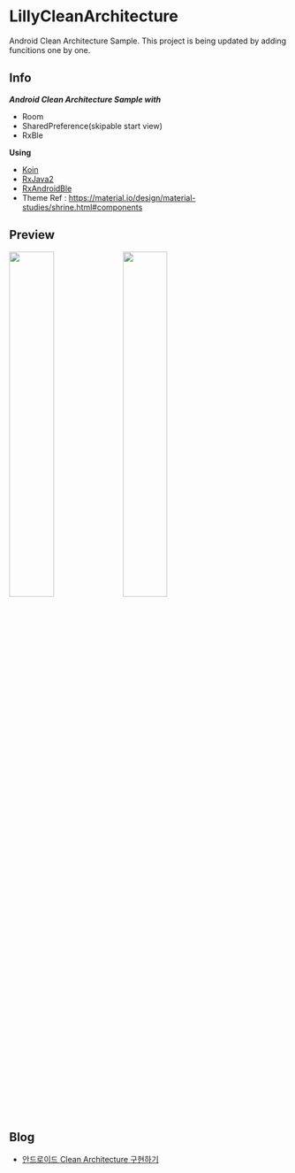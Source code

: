 # LillyCleanArchitecture
Android Clean Architecture Sample.
This project is being updated by adding funcitions one by one.

## Info

***Android Clean Architecture Sample with***
- Room
- SharedPreference(skipable start view)
- RxBle

 **Using**
  - [Koin](https://github.com/InsertKoinIO/koin)
  - [RxJava2](https://github.com/ReactiveX/RxJava/wiki/What's-different-in-2.0)
  - [RxAndroidBle](https://github.com/dariuszseweryn/RxAndroidBle)
  - Theme Ref : https://material.io/design/material-studies/shrine.html#components


## Preview

<img src = "https://github.com/DDANGEUN/LillyCleanArchitecture/blob/main/lillyClean_room.gif" width="40%">
<img src = "https://github.com/DDANGEUN/LillyCleanArchitecture/blob/main/lillyClean_ble.gif" width="40%">
　  

## Blog

- [안드로이드 Clean Architecture 구현하기](https://ddangeun.tistory.com/138)
